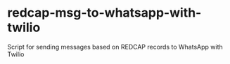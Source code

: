 # redcap-msg-to-whatsapp-with-twilio
Script for sending messages based on REDCAP records to WhatsApp with Twilio
